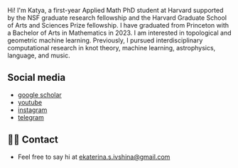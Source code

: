 ---
---

Hi! I'm Katya, a first-year Applied Math PhD student at Harvard supported by the NSF graduate research fellowship and the Harvard Graduate School of Arts and Sciences Prize fellowship. I have graduated from Princeton with a Bachelor of Arts in Mathematics in 2023. I am interested in topological and geometric machine learning. Previously, I pursued interdisciplinary computational research in knot theory, machine learning, astrophysics, language, and music.  

## Social media
- [google scholar](https://scholar.google.com/citations?view_op=list_works&hl=en&authuser=1&user=06fe_usAAAAJ)
- [youtube](https://www.youtube.com/channel/UCwt427dz_HUxJ7AV4C-n8IQ)
- [instagram](https://www.instagram.com/katya.ivshina/)
- [telegram](https://t.me/katiai)
 
## 👋🏻 Contact

- Feel free to say hi at ekaterina.s.ivshina@gmail.com
 
